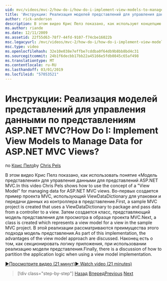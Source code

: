 ```yaml
---
uid: mvc/videos/mvc-2/how-do-i/how-do-i-implement-view-models-to-manage-data-for-aspnet-mvc-views
title: 'Инструкции: Реализация моделей представлений для управления данными по представлениям ASP.NET MVC? | Документы Майкрософт'
author: rick-anderson
description: В этом видео Крис Пелз показано, как используют концепцию &quot;модель представления&quot; для управления данными для представлений ASP.NET MVC. Во-первых пример проекта MVC является соз...
ms.author: riande
ms.date: 12/11/2009
ms.assetid: 22f55d63-78f7-44fd-9107-f74cbe16022b
msc.legacyurl: /mvc/videos/mvc-2/how-do-i/how-do-i-implement-view-models-to-manage-data-for-aspnet-mvc-views
msc.type: video
ms.openlocfilehash: 32e10e038e7effbe7cddba0f64db9b8bb8bd4c31
ms.sourcegitcommit: 24b1f6decbb17bb22a45166e5fdb0845c65af498
ms.translationtype: MT
ms.contentlocale: ru-RU
ms.lasthandoff: 03/01/2019
ms.locfileid: "57053521"
---
```

<a name="how-do-i-implement-view--models-to-manage-data-for-aspnet-mvc-views"></a><span data-ttu-id="a03cc-105">Инструкции: Реализация моделей представлений для управления данными по представлениям ASP.NET MVC?</span><span class="sxs-lookup"><span data-stu-id="a03cc-105">How Do I: Implement View  Models to Manage Data for ASP.NET MVC Views?</span></span>
====================
<span data-ttu-id="a03cc-106">по [Крис Пелз](https://twitter.com/chrispels)</span><span class="sxs-lookup"><span data-stu-id="a03cc-106">by [Chris Pels](https://twitter.com/chrispels)</span></span>

<span data-ttu-id="a03cc-107">В этом видео Крис Пелз показано, как использовать понятие «Модель представления» для управления данными для представлений ASP.NET MVC.</span><span class="sxs-lookup"><span data-stu-id="a03cc-107">In this video Chris Pels shows how to use the concept of a "View Model" for managing data for ASP.NET MVC views.</span></span> <span data-ttu-id="a03cc-108">Во-первых создается пример проекта MVC, использующий ViewDataDictionary для упаковки и передачи данных из контроллера в представление.</span><span class="sxs-lookup"><span data-stu-id="a03cc-108">First, a sample MVC project is created that uses a ViewDataDictionary to package and pass data from a controller to a view.</span></span> <span data-ttu-id="a03cc-109">Затем создается класс, представляющий модель представления для просмотра в образце проекта MVC.</span><span class="sxs-lookup"><span data-stu-id="a03cc-109">Next, a class is created which represents a view model for a view in the sample MVC project.</span></span> <span data-ttu-id="a03cc-110">В этой реализации рассматриваются преимущества этого подхода модель представления.</span><span class="sxs-lookup"><span data-stu-id="a03cc-110">As part of this implementation, the advantages of the view model approach are discussed.</span></span> <span data-ttu-id="a03cc-111">Наконец есть о том, как секционировать логику приложения, при использовании реализацию модели представления.</span><span class="sxs-lookup"><span data-stu-id="a03cc-111">Finally, there is a discussion of how to partition the application logic when using a view model implementation.</span></span>

[<span data-ttu-id="a03cc-112">&#9654;Просмотрите видео (21 минут)</span><span class="sxs-lookup"><span data-stu-id="a03cc-112">&#9654; Watch video (21 minutes)</span></span>](https://channel9.msdn.com/Blogs/ASP-NET-Site-Videos/how-do-i-implement-view-models-to-manage-data-for-aspnet-mvc-views)

> [!div class="step-by-step"]
> <span data-ttu-id="a03cc-113">[Назад](how-do-i-work-with-data-in-aspnet-mvc-partial-views.md)
> [Вперед](how-do-i-create-a-custom-html-helper-for-an-mvc-application.md)</span><span class="sxs-lookup"><span data-stu-id="a03cc-113">[Previous](how-do-i-work-with-data-in-aspnet-mvc-partial-views.md)
[Next](how-do-i-create-a-custom-html-helper-for-an-mvc-application.md)</span></span>
